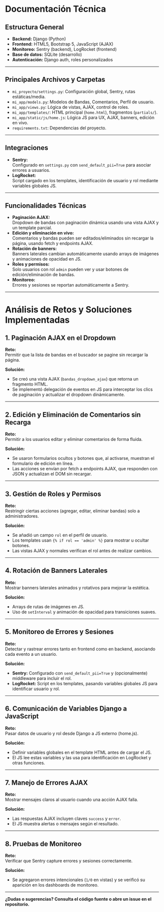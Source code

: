 # Documentación Técnica

## Estructura General

- **Backend:** Django (Python)
- **Frontend:** HTML5, Bootstrap 5, JavaScript (AJAX)
- **Monitoreo:** Sentry (backend), LogRocket (frontend)
- **Base de datos:** SQLite (desarrollo)
- **Autenticación:** Django auth, roles personalizados

---

## Principales Archivos y Carpetas

- `mi_proyecto/settings.py`: Configuración global, Sentry, rutas estáticas/media.
- `mi_app/models.py`: Modelos de Bandas, Comentarios, Perfil de usuario.
- `mi_app/views.py`: Lógica de vistas, AJAX, control de roles.
- `mi_app/templates/`: HTML principal (`home.html`), fragmentos (`partials/`).
- `mi_app/static/js/home.js`: Lógica JS para UX, AJAX, banners, edición en vivo.
- `requirements.txt`: Dependencias del proyecto.

---

## Integraciones

- **Sentry:**  
  Configurado en `settings.py` con `send_default_pii=True` para asociar errores a usuarios.
- **LogRocket:**  
  Script cargado en los templates, identificación de usuario y rol mediante variables globales JS.

---

## Funcionalidades Técnicas

- **Paginación AJAX:**  
  Dropdown de bandas con paginación dinámica usando una vista AJAX y un template parcial.
- **Edición y eliminación en vivo:**  
  Comentarios y bandas pueden ser editados/eliminados sin recargar la página, usando fetch y endpoints AJAX.
- **Rotación de banners:**  
  Banners laterales cambian automáticamente usando arrays de imágenes y animaciones de opacidad en JS.
- **Roles y permisos:**  
  Solo usuarios con rol `admin` pueden ver y usar botones de edición/eliminación de bandas.
- **Monitoreo:**  
  Errores y sesiones se reportan automáticamente a Sentry.

---

# Análisis de Retos y Soluciones Implementadas

## 1. **Paginación AJAX en el Dropdown**

**Reto:**  
Permitir que la lista de bandas en el buscador se pagine sin recargar la página.

**Solución:**  
- Se creó una vista AJAX (`bandas_dropdown_ajax`) que retorna un fragmento HTML.
- Se implementó delegación de eventos en JS para interceptar los clics de paginación y actualizar el dropdown dinámicamente.

---

## 2. **Edición y Eliminación de Comentarios sin Recarga**

**Reto:**  
Permitir a los usuarios editar y eliminar comentarios de forma fluida.

**Solución:**  
- Se usaron formularios ocultos y botones que, al activarse, muestran el formulario de edición en línea.
- Las acciones se envían por fetch a endpoints AJAX, que responden con JSON y actualizan el DOM sin recargar.

---

## 3. **Gestión de Roles y Permisos**

**Reto:**  
Restringir ciertas acciones (agregar, editar, eliminar bandas) solo a administradores.

**Solución:**  
- Se añadió un campo `rol` en el perfil de usuario.
- Los templates usan `{% if rol == 'admin' %}` para mostrar u ocultar botones.
- Las vistas AJAX y normales verifican el rol antes de realizar cambios.

---

## 4. **Rotación de Banners Laterales**

**Reto:**  
Mostrar banners laterales animados y rotativos para mejorar la estética.

**Solución:**  
- Arrays de rutas de imágenes en JS.
- Uso de `setInterval` y animación de opacidad para transiciones suaves.

---

## 5. **Monitoreo de Errores y Sesiones**

**Reto:**  
Detectar y rastrear errores tanto en frontend como en backend, asociando cada evento a un usuario.

**Solución:**  
- **Sentry:** Configurado con `send_default_pii=True` y (opcionalmente) middleware para incluir el rol.
- **LogRocket:** Script en los templates, pasando variables globales JS para identificar usuario y rol.

---

## 6. **Comunicación de Variables Django a JavaScript**

**Reto:**  
Pasar datos de usuario y rol desde Django a JS externo (home.js).

**Solución:**  
- Definir variables globales en el template HTML antes de cargar el JS.
- El JS lee estas variables y las usa para identificación en LogRocket y otras funciones.

---

## 7. **Manejo de Errores AJAX**

**Reto:**  
Mostrar mensajes claros al usuario cuando una acción AJAX falla.

**Solución:**  
- Las respuestas AJAX incluyen claves `success` y `error`.
- El JS muestra alertas o mensajes según el resultado.

---

## 8. **Pruebas de Monitoreo**

**Reto:**  
Verificar que Sentry capture errores y sesiones correctamente.

**Solución:**  
- Se agregaron errores intencionales (`1/0` en vistas) y se verificó su aparición en los dashboards de monitoreo.

---

**¿Dudas o sugerencias? Consulta el código fuente o abre un issue en el repositorio.**